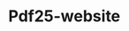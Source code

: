 # Pdf25-website
<!-- README.md -->
<!-- For GitHub Project -->
<!-- Save the following content as README.md -->

<!--
# Perhentian Dive Festival 2025 Website

This is the official website wireframe for **Perhentian Dive Festival 2025**, a marine conservation and sustainable tourism event held from **25–28 September 2025** at **Mimpi Perhentian Resort, Malaysia**.

## 🌊 About the Project
This static website presents the full program, activities, and registration info for the annual Perhentian Dive Festival, organized by Ocean Ranger, WM Studio, and supported by national and regional partners.

## 🛠 Built With
- HTML5
- CSS3 (link to optional `styles.css`)
- Optimized for mobile and GitHub Pages deployment

## 📁 File Structure
```
index.html          # Homepage + header/footer layout
styles.css          # Basic styling (to be created)
/activities/        # Individual activity sections
README.md           # Project description
```

## 🚀 How to Deploy
You can host this site via:
- GitHub Pages
- Any cPanel-based web hosting (upload `index.html` to public_html)
- Netlify / Vercel (for static hosting)

## 🐟 License
This project is maintained by **WM Studio & Ocean Ranger**. Open for contribution and collaboration under [MIT License](LICENSE).

## 🌐 Live Site
👉 [www.pdf25.com](http://www.pdf25.com)

-->
